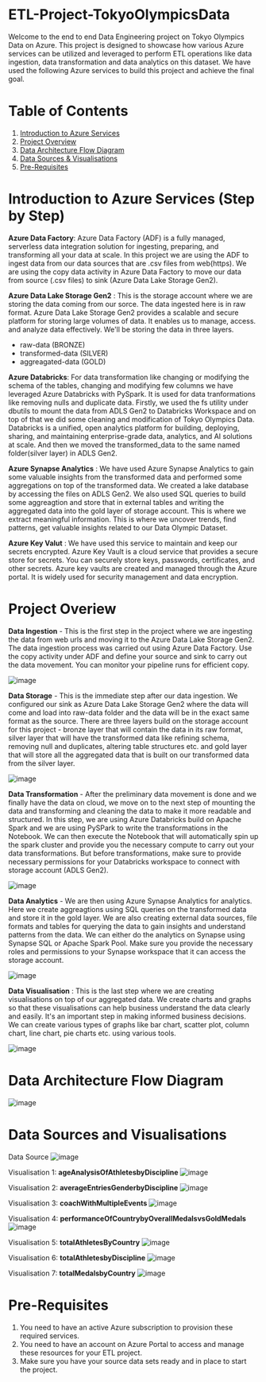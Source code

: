 # ETL-Project-TokyoOlympicsData

Welcome to the end to end Data Engineering project on Tokyo Olympics Data on Azure. This project is designed to showcase how various Azure services can be utilized and leveraged to perform ETL operations like data ingestion, data transformation and data analytics on this dataset. We have used the following Azure services to build this project and achieve the final goal.

# Table of Contents
1. [Introduction to Azure Services](https://github.com/gunjansingh21/ETL-Project-TokyoOlympicsData/blob/b96887990ae380f95ee36eb88ce4f268224d8523/README.md#introduction-to-azure-services-step-by-step)
2. [Project Overview](https://github.com/gunjansingh21/ETL-Project-TokyoOlympicsData/blob/b96887990ae380f95ee36eb88ce4f268224d8523/README.md#project-overiew) 
3. [Data Architecture Flow Diagram]([url](https://github.com/gunjansingh21/ETL-Project-TokyoOlympicsData/blob/b96887990ae380f95ee36eb88ce4f268224d8523/README.md#data-architecture-flow-diagram))
4. [Data Sources & Visualisations]([url](https://github.com/gunjansingh21/ETL-Project-TokyoOlympicsData/tree/main?tab=readme-ov-file#data-sources-and-visualisations))
5. [Pre-Requisites]([url](https://github.com/gunjansingh21/ETL-Project-TokyoOlympicsData/tree/main?tab=readme-ov-file#pre-requisites))

# Introduction to Azure Services (Step by Step)
**Azure Data Factory**: Azure Data Factory (ADF) is a fully managed, serverless data integration solution for ingesting, preparing, and transforming all your data at scale. In this project we are using the ADF to ingest data from our data sources that are .csv files from web(https). We are using the copy data activity in Azure Data Factory to move our data from source (.csv files) to sink (Azure Data Lake Storage Gen2). 

**Azure Data Lake Storage Gen2** : This is the storage account where we are storing the data coming from our sorce. The data ingested here is in raw format. Azure Data Lake Storage Gen2 provides a scalable and secure platform for storing large volumes of data. It enables us to manage, access. and analyze data effectively. We'll be storing the data in three layers.
   - raw-data (BRONZE)
   - transformed-data (SILVER)
   - aggreagated-data (GOLD)

**Azure Databricks**: For data transformation like changing or modifying the schema of the tables, changing and modifying few columns we have leveraged Azure Databricks with PySpark. It is used for data tranformations like removing nulls and duplicate data. Firstly, we used the fs utility under dbutils to mount the data from ADLS Gen2 to Databricks Workspace and on top of that we did some cleaning and modification of Tokyo Olympics Data. Databricks is a unified, open analytics platform for building, deploying, sharing, and maintaining enterprise-grade data, analytics, and AI solutions at scale. And then we moved the transformed_data to the same named folder(silver layer) in ADLS Gen2.

**Azure Synapse Analytics** : We have used Azure Synapse Analytics to gain some valuable insights from the transformed data and performed some aggregations on top of the transformed data. We created a lake database by accessing the files on ADLS Gen2. We also used SQL queries to build some aggreagtion and store that in external tables and writing the aggregated data into the gold layer of storage account. This is where we extract meaningful information. This is where we uncover trends, find patterns, get valuable insights related to our Data Olympic Dataset. 

**Azure Key Valut** : We have used this service to maintain and keep our secrets encrypted. Azure Key Vault is a cloud service that provides a secure store for secrets. You can securely store keys, passwords, certificates, and other secrets. Azure key vaults are created and managed through the Azure portal. It is widely used for security management and data encryption. 

# Project Overiew

**Data Ingestion** - This is the first step in the project where we are ingesting the data from web urls and moving it to the Azure Data Lake Storage Gen2. The data ingestion process was carried out using Azure Data Factory. Use the copy activity under ADF and define your source and sink to carry out the data movement. You can monitor your pipeline runs for efficient copy. 

![image](https://github.com/gunjansingh21/ETL-Project-TokyoOlympicsData/assets/29482753/87df4707-b2e9-44dc-afdb-382991cb4304)

**Data Storage** - This is the immediate step after our data ingestion. We configured our sink as Azure Data Lake Storage Gen2 where the data will come and load into raw-data folder and the data will be in the exact same format as the source. There are three layers build on the storage account for this project - bronze layer that will contain the data in its raw format, silver layer that will have the transformed data like refining schema, removing null and duplicates, altering table structures etc. and gold layer that will store all the aggregated data that is built on our transformed data from the silver layer. 

![image](https://github.com/gunjansingh21/ETL-Project-TokyoOlympicsData/assets/29482753/d7a0b572-0b28-4a50-877b-503fb15fdfe4)

**Data Transformation** - After the preliminary data movement is done and we finally have the data on cloud, we move on to the next step of mounting the data and transforming and cleaning the data to make it more readable and structured. In this step, we are using Azure Databricks build on Apache Spark and we are using PySPark to write the transformations in the Notebook. We can then execute the Notebook that will automatically spin up the spark cluster and provide you the necessary compute to carry out your data transformations. But before transformations, make sure to provide necessary permissions for your Databricks workspace to connect with storage account (ADLS Gen2). 

![image](https://github.com/gunjansingh21/ETL-Project-TokyoOlympicsData/assets/29482753/48bf9652-3ce3-486b-aaf5-838d2bf64232)

**Data Analytics** - We are then using Azure Synapse Analytics for analytics. Here we create aggreagtions using SQL queries on the transformed data and store it in the gold layer. We are also creating external data sources, file formats and tables for querying the data to gain insights and understand patterns from the data. We can either do the analytics on Synapse using Synapse SQL or Apache Spark Pool. Make sure you provide the necessary roles and permissions to your Synapse workspace that it can access the storage account. 

![image](https://github.com/gunjansingh21/ETL-Project-TokyoOlympicsData/assets/29482753/e06ed0e7-1966-4e7f-9751-41a82123067f)

**Data Visualisation** : This is the last step where we are creating visualisations on top of our aggregated data. We create charts and graphs so that these visualisations can help business understand the data clearly and easily. It's an important step in making informed business decisions. We can create various types of graphs like bar chart, scatter plot, column chart, line chart, pie charts etc. using various tools. 

![image](https://github.com/gunjansingh21/ETL-Project-TokyoOlympicsData/assets/29482753/27e09033-2f55-4445-9cc8-8a955377d2d8)

# Data Architecture Flow Diagram

![image](https://github.com/gunjansingh21/ETL-Project-TokyoOlympicsData/assets/29482753/7cf41ae1-8d3a-4303-b9c0-ec7312314a50)

# Data Sources and Visualisations

Data Source
![image](https://github.com/gunjansingh21/ETL-Project-TokyoOlympicsData/assets/29482753/254341f1-f5e1-4dce-acb5-b7103c91a0ef)

Visualisation 1: **ageAnalysisOfAthletesbyDiscipline**
![image](https://github.com/gunjansingh21/ETL-Project-TokyoOlympicsData/assets/29482753/2eabc000-3a4d-43ff-bca3-823b254f8e78)

Visualisation 2: **averageEntriesGenderbyDiscipline**
![image](https://github.com/gunjansingh21/ETL-Project-TokyoOlympicsData/assets/29482753/80e39333-21c3-4926-870d-43c40b4d6a0b)

Visualisation 3: **coachWithMultipleEvents**
![image](https://github.com/gunjansingh21/ETL-Project-TokyoOlympicsData/assets/29482753/c414c0e7-e9fa-44ba-9361-447760495255)

Visualisation 4: **performanceOfCountrybyOverallMedalsvsGoldMedals**
![image](https://github.com/gunjansingh21/ETL-Project-TokyoOlympicsData/assets/29482753/519f8398-cae5-48f7-9dbb-4ca6273fb4e9)

Visualisation 5: **totalAthletesByCountry**
![image](https://github.com/gunjansingh21/ETL-Project-TokyoOlympicsData/assets/29482753/5ab03752-b514-48d5-a737-9ec8e3c3565c)

Visualisation 6: **totalAthletesbyDiscipline**
![image](https://github.com/gunjansingh21/ETL-Project-TokyoOlympicsData/assets/29482753/8800db4d-c202-48a7-9de2-5cda6a76dea3)

Visualisation 7: **totalMedalsbyCountry**
![image](https://github.com/gunjansingh21/ETL-Project-TokyoOlympicsData/assets/29482753/4accaf0d-a189-4c6b-90a9-71f167291dba)

# Pre-Requisites

1. You need to have an active Azure subscription to provision these required services.
2. You need to have an account on Azure Portal to access and manage these resources for your ETL project.
3. Make sure you have your source data sets ready and in place to start the project.







